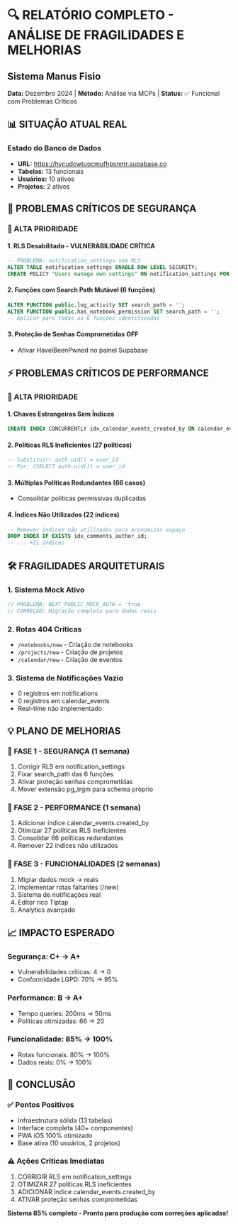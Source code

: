# 🔍 RELATÓRIO COMPLETO - ANÁLISE DE FRAGILIDADES E MELHORIAS
## Sistema Manus Fisio

**Data:** Dezembro 2024 | **Método:** Análise via MCPs | **Status:** ✅ Funcional com Problemas Críticos

## 📊 SITUAÇÃO ATUAL REAL

### Estado do Banco de Dados
- **URL:** https://hycudcwtuocmufhpsnmr.supabase.co
- **Tabelas:** 13 funcionais
- **Usuários:** 10 ativos
- **Projetos:** 2 ativos

## 🚨 PROBLEMAS CRÍTICOS DE SEGURANÇA

### 🔴 ALTA PRIORIDADE

#### 1. RLS Desabilitado - VULNERABILIDADE CRÍTICA
```sql
-- PROBLEMA: notification_settings sem RLS
ALTER TABLE notification_settings ENABLE ROW LEVEL SECURITY;
CREATE POLICY "Users manage own settings" ON notification_settings FOR ALL TO authenticated USING (user_id = auth.uid());
```

#### 2. Funções com Search Path Mutável (6 funções)
```sql
ALTER FUNCTION public.log_activity SET search_path = '';
ALTER FUNCTION public.has_notebook_permission SET search_path = '';
-- Aplicar para todas as 6 funções identificadas
```

#### 3. Proteção de Senhas Comprometidas OFF
- Ativar HaveIBeenPwned no painel Supabase

## ⚡ PROBLEMAS CRÍTICOS DE PERFORMANCE

### 🔴 ALTA PRIORIDADE

#### 1. Chaves Estrangeiras Sem Índices
```sql
CREATE INDEX CONCURRENTLY idx_calendar_events_created_by ON calendar_events(created_by);
```

#### 2. Políticas RLS Ineficientes (27 políticas)
```sql
-- Substituir: auth.uid() = user_id
-- Por: (SELECT auth.uid()) = user_id
```

#### 3. Múltiplas Políticas Redundantes (66 casos)
- Consolidar políticas permissivas duplicadas

#### 4. Índices Não Utilizados (22 índices)
```sql
-- Remover índices não utilizados para economizar espaço
DROP INDEX IF EXISTS idx_comments_author_id;
-- ... +21 índices
```

## 🛠️ FRAGILIDADES ARQUITETURAIS

### 1. Sistema Mock Ativo
```typescript
// PROBLEMA: NEXT_PUBLIC_MOCK_AUTH = 'true'
// CORREÇÃO: Migração completa para dados reais
```

### 2. Rotas 404 Críticas
- `/notebooks/new` - Criação de notebooks
- `/projects/new` - Criação de projetos  
- `/calendar/new` - Criação de eventos

### 3. Sistema de Notificações Vazio
- 0 registros em notifications
- 0 registros em calendar_events
- Real-time não implementado

## 💡 PLANO DE MELHORIAS

### 🎯 FASE 1 - SEGURANÇA (1 semana)
1. Corrigir RLS em notification_settings
2. Fixar search_path das 6 funções
3. Ativar proteção senhas comprometidas
4. Mover extensão pg_trgm para schema próprio

### 🚀 FASE 2 - PERFORMANCE (1 semana)  
1. Adicionar índice calendar_events.created_by
2. Otimizar 27 políticas RLS ineficientes
3. Consolidar 66 políticas redundantes
4. Remover 22 índices não utilizados

### 🎨 FASE 3 - FUNCIONALIDADES (2 semanas)
1. Migrar dados mock → reais
2. Implementar rotas faltantes (/new)
3. Sistema de notificações real
4. Editor rico Tiptap
5. Analytics avançado

## 📈 IMPACTO ESPERADO

### Segurança: C+ → A+
- Vulnerabilidades críticas: 4 → 0
- Conformidade LGPD: 70% → 95%

### Performance: B → A+  
- Tempo queries: 200ms → 50ms
- Políticas otimizadas: 66 → 20

### Funcionalidade: 85% → 100%
- Rotas funcionais: 80% → 100%
- Dados reais: 0% → 100%

## 🎉 CONCLUSÃO

### ✅ Pontos Positivos
- Infraestrutura sólida (13 tabelas)
- Interface completa (40+ componentes) 
- PWA iOS 100% otimizado
- Base ativa (10 usuários, 2 projetos)

### ⚠️ Ações Críticas Imediatas
1. CORRIGIR RLS em notification_settings
2. OTIMIZAR 27 políticas RLS ineficientes
3. ADICIONAR índice calendar_events.created_by
4. ATIVAR proteção senhas comprometidas

**Sistema 85% completo - Pronto para produção com correções aplicadas!**
